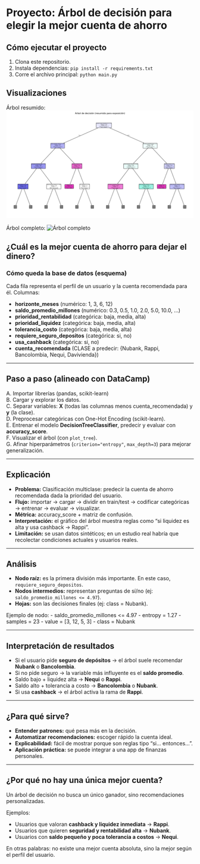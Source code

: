 # Proyecto: Árbol de decisión para elegir la mejor cuenta de ahorro

## Cómo ejecutar el proyecto
1. Clona este repositorio.
2. Instala dependencias: `pip install -r requirements.txt`
3. Corre el archivo principal: `python main.py`

## Visualizaciones
Árbol resumido:
![Árbol resumido](img/arbol_resumido.png)

Árbol completo:
![Árbol completo](img/arbol_completo.png)

## ¿Cuál es la mejor cuenta de ahorro para dejar el dinero?

### Cómo queda la base de datos (esquema)
Cada fila representa el perfil de un usuario y la cuenta recomendada para él. Columnas:

- **horizonte_meses** (numérico: 1, 3, 6, 12)  
- **saldo_promedio_millones** (numérico: 0.3, 0.5, 1.0, 2.0, 5.0, 10.0, …)  
- **prioridad_rentabilidad** (categórica: baja, media, alta)  
- **prioridad_liquidez** (categórica: baja, media, alta)  
- **tolerancia_costo** (categórica: baja, media, alta)  
- **requiere_seguro_depositos** (categórica: si, no)  
- **usa_cashback** (categórica: si, no)  
- **cuenta_recomendada** (CLASE a predecir: {Nubank, Rappi, Bancolombia, Nequi, Davivienda})

---

## Paso a paso (alineado con DataCamp)

A. Importar librerías (pandas, scikit-learn)  
B. Cargar y explorar los datos.  
C. Separar variables: **X** (todas las columnas menos cuenta_recomendada) y **y** (la clase).  
D. Preprocesar categóricas con One-Hot Encoding (scikit-learn).  
E. Entrenar el modelo **DecisionTreeClassifier**, predecir y evaluar con **accuracy_score**.  
F. Visualizar el árbol (con `plot_tree`).  
G. Afinar hiperparámetros (`criterion="entropy"`, `max_depth=3`) para mejorar generalización.  

---

## Explicación

- **Problema:** Clasificación multiclase: predecir la cuenta de ahorro recomendada dada la prioridad del usuario.  
- **Flujo:** importar → cargar → dividir en train/test → codificar categóricas → entrenar → evaluar → visualizar.  
- **Métrica:** accuracy_score + matriz de confusión.  
- **Interpretación:** el gráfico del árbol muestra reglas como “si liquidez es alta y usa cashback → Rappi”.  
- **Limitación:** se usan datos sintéticos; en un estudio real habría que recolectar condiciones actuales y usuarios reales.  

---

## Análisis

- **Nodo raíz:** es la primera división más importante. En este caso, `requiere_seguro_depositos`.  
- **Nodos intermedios:** representan preguntas de sí/no (ej: `saldo_promedio_millones <= 4.97`).  
- **Hojas:** son las decisiones finales (ej: class = Nubank).  

Ejemplo de nodo:
    - saldo_promedio_millones <= 4.97
    - entropy = 1.27
    - samples = 23
    - value = [3, 12, 5, 3]
    - class = Nubank


---

## Interpretación de resultados

- Si el usuario pide **seguro de depósitos** → el árbol suele recomendar **Nubank** o **Bancolombia**.  
- Si no pide seguro → la variable más influyente es el **saldo promedio**.  
- Saldo bajo + liquidez alta → **Nequi** o **Rappi**.  
- Saldo alto + tolerancia a costo → **Bancolombia** o **Nubank**.  
- Si usa **cashback** → el árbol activa la rama de **Rappi**.  

---

## ¿Para qué sirve?

- **Entender patrones:** qué pesa más en la decisión.  
- **Automatizar recomendaciones:** escoger rápido la cuenta ideal.  
- **Explicabilidad:** fácil de mostrar porque son reglas tipo “si… entonces…”.  
- **Aplicación práctica:** se puede integrar a una app de finanzas personales.  

---

## ¿Por qué no hay una única mejor cuenta?

Un árbol de decisión no busca un único ganador, sino recomendaciones personalizadas.  

Ejemplos:
- Usuarios que valoran **cashback y liquidez inmediata** → **Rappi**.  
- Usuarios que quieren **seguridad y rentabilidad alta** → **Nubank**.  
- Usuarios con **saldo pequeño y poca tolerancia a costos** → **Nequi**.  

En otras palabras: no existe una mejor cuenta absoluta, sino la mejor según el perfil del usuario.
